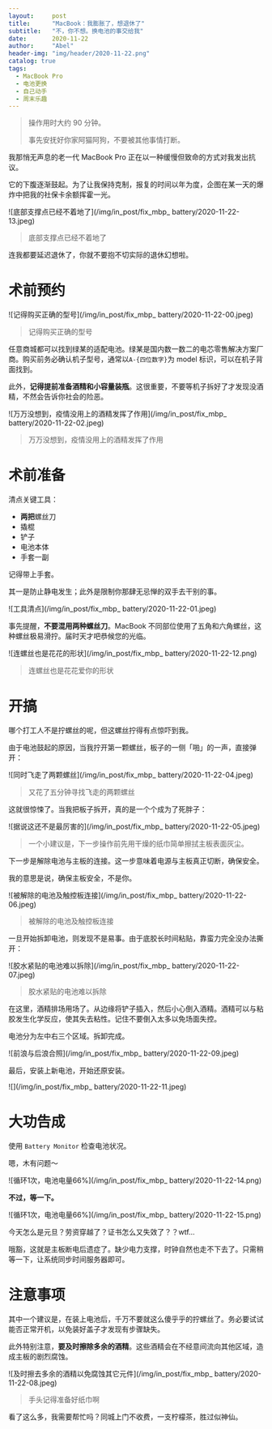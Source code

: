 ```yaml
---
layout:     post
title:      "MacBook：我膨胀了，想退休了"
subtitle:   "不，你不想。换电池的事交给我"
date:       2020-11-22
author:     "Abel"
header-img: "img/header/2020-11-22.png"
catalog: true
tags:
  - MacBook Pro
  - 电池更换
  - 自己动手
  - 周末乐趣
---
```


> 操作用时大约 90 分钟。
>
> 事先安抚好你家阿猫阿狗，不要被其他事情打断。

我那悄无声息的老一代 MacBook Pro 正在以一种缓慢但致命的方式对我发出抗议。

它的下腹逐渐鼓起。为了让我保持克制，报复的时间以年为度，企图在某一天的爆炸中把我的社保卡余额挥霍一光。

![底部支撑点已经不着地了](/img/in_post/fix_mbp_ battery/2020-11-22-13.jpeg)

> 底部支撑点已经不着地了

连我都要延迟退休了，你就不要抱不切实际的退休幻想啦。

# 术前预约

![记得购买正确的型号](/img/in_post/fix_mbp_ battery/2020-11-22-00.jpeg)

> 记得购买正确的型号

任意商城都可以找到绿某的适配电池。绿某是国内数一数二的电芯零售解决方案厂商。购买前务必确认机子型号，通常以``A-{四位数字}``为 model 标识，可以在机子背面找到。

此外，**记得提前准备酒精和小容量装瓶**。这很重要，不要等机子拆好了才发现没酒精，不然会告诉你社会的险恶。

![万万没想到，疫情没用上的酒精发挥了作用](/img/in_post/fix_mbp_ battery/2020-11-22-02.jpeg)

> 万万没想到，疫情没用上的酒精发挥了作用

# 术前准备

清点关键工具：

- **两把**螺丝刀
- 撬棍
- 铲子
- 电池本体
- 手套一副

记得带上手套。

其一是防止静电发生；此外是限制你那肆无忌惮的双手去干别的事。

![工具清点](/img/in_post/fix_mbp_ battery/2020-11-22-01.jpeg)

事先提醒，**不要混用两种螺丝刀**。MacBook 不同部位使用了五角和六角螺丝，这种螺丝极易滑拧。届时天才吧恭候您的光临。

![连螺丝也是花花的形状](/img/in_post/fix_mbp_ battery/2020-11-22-12.png)

> 连螺丝也是花花爱你的形状

# 开搞

哪个打工人不是拧螺丝的呢，但这螺丝拧得有点惊吓到我。

由于电池鼓起的原因，当我拧开第一颗螺丝，板子的一侧「啪」的一声，直接弹开：

![同时飞走了两颗螺丝](/img/in_post/fix_mbp_ battery/2020-11-22-04.jpeg)

> 又花了五分钟寻找飞走的两颗螺丝

这就很惊悚了。当我把板子拆开，真的是一个个成为了死胖子：

![据说这还不是最厉害的](/img/in_post/fix_mbp_ battery/2020-11-22-05.jpeg)

>  一个小建议是，下一步操作前先用干燥的纸巾简单擦拭主板表面灰尘。

下一步是解除电池与主板的连接。这一步意味着电源与主板真正切断，确保安全。

我的意思是说，确保主板安全，不是你。

![被解除的电池及触控板连接](/img/in_post/fix_mbp_ battery/2020-11-22-06.jpeg)

> 被解除的电池及触控板连接

一旦开始拆卸电池，则发现不是易事。由于底胶长时间粘贴，靠蛮力完全没办法撕开：

![胶水紧贴的电池难以拆除](/img/in_post/fix_mbp_ battery/2020-11-22-07.jpeg)

> 胶水紧贴的电池难以拆除

在这里，酒精排场用场了。从边缘将铲子插入，然后小心倒入酒精。酒精可以与粘胶发生化学反应，使其失去粘性。记住不要倒入太多以免场面失控。

电池分为左中右三个区域。拆卸完成。

![前浪与后浪合照](/img/in_post/fix_mbp_ battery/2020-11-22-09.jpeg)

最后，安装上新电池，开始还原安装。

![](/img/in_post/fix_mbp_ battery/2020-11-22-11.jpeg)

# 大功告成

使用 ``Battery Monitor`` 检查电池状况。

嗯，木有问题～

![循环1次，电池电量66%](/img/in_post/fix_mbp_ battery/2020-11-22-14.png)

**不过，等一下。**

![循环1次，电池电量66%](/img/in_post/fix_mbp_ battery/2020-11-22-15.png)

今天怎么是元旦？劳资穿越了？证书怎么又失效了？？wtf…

哦豁，这就是主板断电后遗症了。缺少电力支撑，时钟自然也走不下去了。只需稍等一下，让系统同步时间服务器即可。

# 注意事项

其中一个建议是，在装上电池后，千万不要就这么傻乎乎的拧螺丝了。务必要试试能否正常开机，以免装好盖子才发现有步骤缺失。

此外特别注意，**要及时擦除多余的酒精**。这些酒精会在不经意间流向其他区域，造成主板的剧烈腐蚀。

![及时擦去多余的酒精以免腐蚀其它元件](/img/in_post/fix_mbp_ battery/2020-11-22-08.jpeg)

> 手头记得准备好纸巾啊

看了这么多，我需要帮忙吗？同城上门不收费，一支柠檬茶，胜过似神仙。